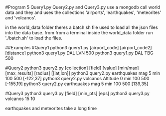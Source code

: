 #Program 5
Query1.py Query2.py and Query3.py use a mongodb call world data and they and uses the 
collections 'airports', 'earthquakes', 'meteorites'  and 'volcanos'.

in the world_data folder theres a batch.sh file used to load all the json files into the data base.
from from a terminal inside the world_data folder run './batch.sh' to load the files.

##Examples
#Query1
python3 query1.py [airport_code] [airport_code2] [distance]
python3 query1.py DAL LVN 500
python3 query1.py DAL TBG 500

#Query2
python3 query2.py [collection] [field] [value] [min/max] [max_results] [radius] [[lat,lon]]
python3 query2.py earthquakes mag 5 min 100 500 [-122,37]
python3 query2.py volcanos Altitude 0 min 100 500 [-155,19]
python3 query2.py earthquakes mag 5 min 100 500 [139,35]

#Query3
python3 query3.py [field] [min_pts] [eps]
python3 query3.py volcanos 15 10

earthquakes and meteorites take a long time



